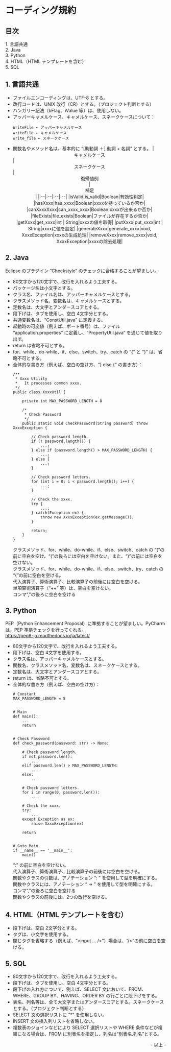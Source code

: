 # コーディング規約

## 目次

1\. 言語共通<br>
2\. Java<br>
3\. Python<br>
4\. HTML（HTML テンプレートを含む）<br>
5\. SQL<br>

## 1. 言語共通

* ファイルエンコーディングは、UTF-8 とする。
* 改行コードは、UNIX 改行（CR）とする。（プロジェクト判断とする）
* ハンガリー記法（bFlag、iValue 等）は、使用しない。
* アッパーキャメルケース、キャメルケース、スネークケースについて：
    ```
    WriteFile ← アッパーキャメルケース
    writeFile ← キャメルケース
    write_file ← スネークケース
    ```
* 関数名やメソッド名は、基本的に “[助動詞 ＋] 動詞 + 名詞” とする。
    |<center>キャメルケース</center>|<center>スネークケース</center>|<center>復帰値例<center>|<center>補足<center>|
    |:--|:--|:--|:--|
    |isValid|is_valid|Boolean|有効性判定|
    |hasXxxx|has_xxxx|Boolean|xxxxを持っているか否か|
    |canXxxxXxxx|can_xxxx_xxxx|Boolean|xxxxが出来るか否か|
    |fileExists|file_exists|Boolean|ファイルが存在するか否か|
    |getXxxx|get_xxxx|int \| String|xxxxの値を取得|
    |putXxxx|put_xxxx|int \| String|xxxxに値を設定|
    |generateXxxx|generate_xxxx|void, XxxxException|xxxxの生成処理|
    |removeXxxx|remove_xxxx|void, XxxxException|xxxxの除去処理|


## 2. Java 

Eclipse のプラグイン “Checkstyle” のチェックに合格することが望ましい。<br>

* 80文字から120文字で、改行を入れるよう工夫する。
* パッケージ名は小文字とする。
* クラス名、ファイル名は、アッパーキャメルケースとする。
* クラスメソッド名、変数名は、キャメルケースとする。
* 定数名は、大文字とアンダースコアとする。
* 段下げは、タブを使用し、空白 4文字分とする。
* 共通変数名は、“ConstUtil.java” に定義する。
* 起動時の可変値（例えば、ポート番号）は、ファイル “application.properties” に定義し、“PropertyUtil.java” を通じて値を取り出す。
* return は省略不可とする。
* for、while、do-while、if、else、switch、try、catch の “{” と “}” は、省略不可とする。
* 全体的な書き方（例えば、空白の空け方、“} else {” の書き方）：
    ```
    /**
     * Xxxx Utility
     *   It processes common xxxx.
     */
    public class XxxxUtil {

        private int MAX_PASSWORD_LENGTH = 8

        /*
         * Check Password
         */
        public static void CheckPassword(String password) throw XxxxException {

            // Check password length.
            if (! password.length()) {
                ...;
            } else if (password.length() > MAX_PASSWORD_LENGTH) {
                ...;
            } else {
                ...;
            }

            // Check password letters.
            for (int i = 0; i < password.length(); i++) {
                ...;
            }

            // Check the xxxx.
            try {
                ...;
            } catch(Exception ex) {
                throw new XxxxException(ex.getMessage());
            }

            return;
        }
    }
    ```
    クラスメソッド、for、while、do-while、if、else、switch、catch の “(”の前に空白を空け、“(”の後ろには空白を空けない。また、“)”の前には空白を空けない。<br>
    クラスメソッド、for、while、do-while、if、else、switch、try、catch の “{”の前に空白を空ける。<br>
    代入演算子、算術演算子、比較演算子の前後には空白を空ける。<br>
    単項算術演算子（“++” 等）は、空白を空けない。<br>
    コンマ“,”の後ろに空白を空ける<br>

## 3. Python 

PEP（Python Enhancement Proposal）に準拠することが望ましい。PyCharm は、PEP 準拠チェックを行ってくれる。<br>
<https://pep8-ja.readthedocs.io/ja/latest/><br>

* 80文字から120文字で、改行を入れるよう工夫する。
* 段下げは、空白 4文字を使用する。
* クラス名は、アッパーキャメルケースとする。
* 関数名、クラスメソッド名、変数名は、スネークケースとする。
* 定数名は、大文字とアンダースコアとする。
* return は、省略不可とする。
* 全体的な書き方（例えば、空白の空け方）：
    ```
    # Constant
    MAX_PASSWORD_LENGTH = 8


    # Main
    def main():
        ...
        return


    # Check Password
    def check_password(password: str) -> None:

        # Check password length.
        if not password.len():
            ...
        elif password.len() > MAX_PASSWORD_LENGTH:
            ...
        else:
            ...

        # Check password letters.
        for i in range(0, password.len()):
            ...

        # Check the xxxx.
        try:
            ...
        except Exception as ex:
            raise XxxxException(ex)

        return


    # Goto Main
    if __name__ == '__main__':
        main()
    ```
    “:” の前に空白を空けない。<br>
    代入演算子、算術演算子、比較演算子の前後には空白を空ける。<br>
    関数やクラスの引数は、アノテーション “: ” を使用して型を明確にする。<br>
    関数やクラスには、アノテーション “ -> ” を使用して型を明確にする。<br>
    コンマ“,”の後ろに空白を空ける<br>
    関数やクラスの前後には、2つの改行を空ける。<br>

## 4. HTML（HTML テンプレートを含む）

* 段下げは、空白 2文字分とする。
* タグは、小文字を使用する。
* 閉じタグを省略する（例えば、“&lt;input ... /&gt;”）場合は、“/&gt;”の前に空白を空ける。

## 5. SQL

* 80文字から120文字で、改行を入れるよう工夫する。
* 段下げは、タブを使用し、空白 4文字分とする。
* 段下げの入れ方について、例えば、SELECT 文において、FROM、WHERE、GROUP BY、HAVING、ORDER BY の行ごとに段下げをする。
* 表名、列名等は、全て大文字またはアンダースコアとする。スネークケースとする。（プロジェクト判断とする）
* SELECT 文の選択リストに “*” を使用しない。
* INSERT 文の挿入列リストを省略しない。
* 複数表のジョインなどにより SELECT 選択リストや WHERE 条件などが複雑になる場合は、FROM に別表名を指定し、列名は“別表名.列名”とする。

<div style="text-align: right;">- 以上 -</div>
